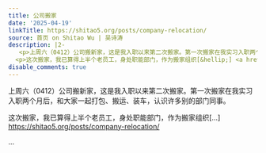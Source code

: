 ```yaml
---
title: 公司搬家
date: '2025-04-19'
linkTitle: https://shitao5.org/posts/company-relocation/
source: 首页 on Shitao Wu | 吴诗涛
description: |2-
   <p>上周六（0412）公司搬新家，这是我入职以来第二次搬家。第一次搬家在我实习入职两个月后，和大家一起打包、搬运、装车，认识许多别的部门同事。</p>
  <p>这次搬家，我已算得上半个老员工，身处职能部门，作为搬家组织[&hellip;] <a href="https://shitao5.org/posts/company-relocation/">https://shitao5.org/posts/company-relocation/</a></p>  ...
disable_comments: true
---
```

 <p>上周六（0412）公司搬新家，这是我入职以来第二次搬家。第一次搬家在我实习入职两个月后，和大家一起打包、搬运、装车，认识许多别的部门同事。</p>
<p>这次搬家，我已算得上半个老员工，身处职能部门，作为搬家组织[&hellip;] <a href="https://shitao5.org/posts/company-relocation/">https://shitao5.org/posts/company-relocation/</a></p>  ...